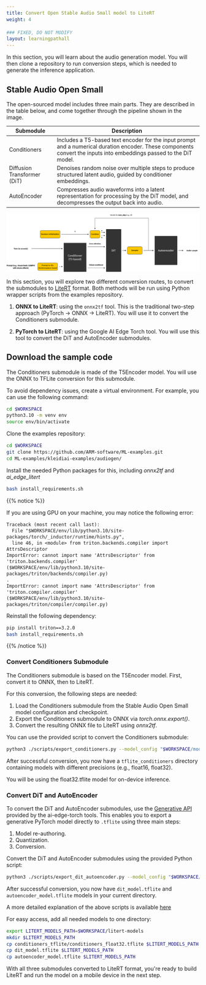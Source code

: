 ```yaml
---
title: Convert Open Stable Audio Small model to LiteRT
weight: 4

### FIXED, DO NOT MODIFY
layout: learningpathall
---
```

In this section, you will learn about the audio generation model. You will then clone a repository to run conversion steps, which is needed to generate the inference application.

## Stable Audio Open Small

The open-sourced model includes three main parts. They are described in the table below, and come together through the pipeline shown in the image.

|Submodule|Description|
|------|------|
|Conditioners| Includes a T5-based text encoder for the input prompt and a numerical duration encoder. These components convert the inputs into embeddings passed to the DiT model. |
|Diffusion Transformer (DiT)| Denoises random noise over multiple steps to produce structured latent audio, guided by conditioner embeddings. |
|AutoEncoder| Compresses audio waveforms into a latent representation for processing by the DiT model, and decompresses the output back into audio. |


![Model structure#center](./model.png)

In this section, you will explore two different conversion routes, to convert the submodules to [LiteRT](https://ai.google.dev/edge/litert) format. Both methods will be run using Python wrapper scripts from the examples repository.

1. **ONNX to LiteRT**: using the `onnx2tf` tool. This is the traditional two-step approach (PyTorch -> ONNX -> LiteRT). You will use it to convert the Conditioners submodule.

2. **PyTorch to LiteRT**: using the Google AI Edge Torch tool. You will use this tool to convert the DiT and AutoEncoder submodules.


## Download the sample code

The Conditioners submodule is made of the T5Encoder model. You will use the ONNX to TFLite conversion for this submodule.

To avoid dependency issues, create a virtual environment. For example, you can use the following command:

```bash
cd $WORKSPACE
python3.10 -m venv env
source env/bin/activate
```

Clone the examples repository:

```bash
cd $WORKSPACE
git clone https://github.com/ARM-software/ML-examples.git
cd ML-examples/kleidiai-examples/audiogen/
```

Install the needed Python packages for this, including *onnx2tf* and *ai_edge_litert*

```bash
bash install_requirements.sh
```

{{% notice %}}

If you are using GPU on your machine, you may notice the following error:
```text
Traceback (most recent call last):
  File "$WORKSPACE/env/lib/python3.10/site-packages/torch/_inductor/runtime/hints.py",
  line 46, in <module> from triton.backends.compiler import AttrsDescriptor
ImportError: cannot import name 'AttrsDescriptor' from 'triton.backends.compiler'
($WORKSPACE/env/lib/python3.10/site-packages/triton/backends/compiler.py)
.
ImportError: cannot import name 'AttrsDescriptor' from 'triton.compiler.compiler'
($WORKSPACE/env/lib/python3.10/site-packages/triton/compiler/compiler.py)
```

Reinstall the following dependency:
```bash
pip install triton==3.2.0
bash install_requirements.sh
```

{{% /notice %}}

### Convert Conditioners Submodule

The Conditioners submodule is based on the T5Encoder model. First, convert it to ONNX, then to LiteRT.

For this conversion, the following steps are needed:
1. Load the Conditioners submodule from the Stable Audio Open Small model configuration and checkpoint.
2. Export the Conditioners submodule to ONNX via *torch.onnx.export()*.
3. Convert the resulting ONNX file to LiteRT using *onnx2tf*.

You can use the provided script to convert the Conditioners submodule:

```bash
python3 ./scripts/export_conditioners.py --model_config "$WORKSPACE/model_config.json" --ckpt_path "$WORKSPACE/model.ckpt"
```

After successful conversion, you now have a `tflite_conditioners` directory containing models with different precisions (e.g., float16, float32).

You will be using the float32.tflite model for on-device inference.

### Convert DiT and AutoEncoder

To convert the DiT and AutoEncoder submodules, use the [Generative API](https://github.com/google-ai-edge/ai-edge-torch/tree/main/ai_edge_torch/generative/) provided by the ai-edge-torch tools. This enables you to export a generative PyTorch model directly to `.tflite` using three main steps:

1. Model re-authoring.
2. Quantization.
3. Conversion.

Convert the DiT and AutoEncoder submodules using the provided Python script:

```bash
python3 ./scripts/export_dit_autoencoder.py --model_config "$WORKSPACE/model_config.json" --ckpt_path "$WORKSPACE/model.ckpt"
```

After successful conversion, you now have `dit_model.tflite` and `autoencoder_model.tflite` models in your current directory.

A more detailed explanation of the above scripts is available [here](https://github.com/ARM-software/ML-examples/blob/main/kleidiai-examples/audiogen/scripts/README.md)

For easy access, add all needed models to one directory:

```bash
export LITERT_MODELS_PATH=$WORKSPACE/litert-models
mkdir $LITERT_MODELS_PATH
cp conditioners_tflite/conditioners_float32.tflite $LITERT_MODELS_PATH
cp dit_model.tflite $LITERT_MODELS_PATH
cp autoencoder_model.tflite $LITERT_MODELS_PATH
```

With all three submodules converted to LiteRT format, you're ready to build LiteRT and run the model on a mobile device in the next step.









